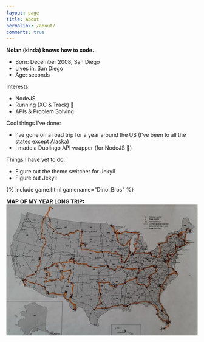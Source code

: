 ```yaml
---
layout: page
title: About
permalink: /about/
comments: true
---
```


**Nolan (kinda) knows how to code.**

- Born: December 2008, San Diego
- Lives in: San Diego
- Age: <span id="age"></span> seconds

Interests:

- NodeJS
- Running (XC & Track) 👟
- APIs & Problem Solving

Cool things I've done:

- I've gone on a road trip for a year around the US (I've been to all the states except Alaska)
- I made a Duolingo API wrapper (for NodeJS 💪)

Things I have yet to do:

- Figure out the theme switcher for Jekyll
- Figure out Jekyll

{% include game.html gamename="Dino_Bros" %}

**MAP OF MY YEAR LONG TRIP:**
<img src="../images/map.jpg" alt="tripmap">

<script>
function calculateAge() {
    const birthDate = new Date('2008-12-19');
    const now = new Date();
    const ageInMilliseconds = now - birthDate;
    const ageInSeconds = Math.floor(ageInMilliseconds / 1000);

    const years = Math.floor(ageInSeconds / (365 * 24 * 60 * 60));
    const days = Math.floor((ageInSeconds % (365 * 24 * 60 * 60)) / (24 * 60 * 60));
    const hours = Math.floor((ageInSeconds % (24 * 60 * 60)) / (60 * 60));
    const minutes = Math.floor((ageInSeconds % (60 * 60)) / 60);
    const seconds = ageInSeconds % 60;

    return `${years}:${days - (years * 365)}:${hours}:${minutes}:${seconds}`;
}

function updateAge() {
  document.getElementById('age').textContent = calculateAge();
}

updateAge();
setInterval(updateAge, 1000);
</script>

